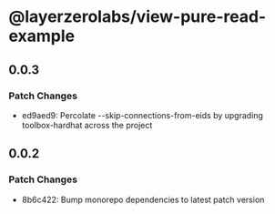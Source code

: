 # @layerzerolabs/view-pure-read-example

## 0.0.3

### Patch Changes

- ed9aed9: Percolate --skip-connections-from-eids by upgrading toolbox-hardhat across the project

## 0.0.2

### Patch Changes

- 8b6c422: Bump monorepo dependencies to latest patch version
